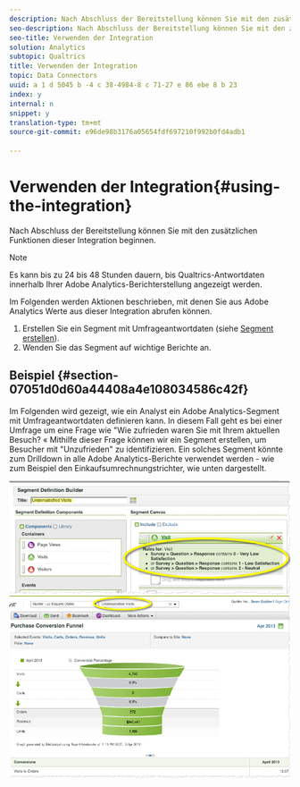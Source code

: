 ```yaml
---
description: Nach Abschluss der Bereitstellung können Sie mit den zusätzlichen Funktionen dieser Integration beginnen.
seo-description: Nach Abschluss der Bereitstellung können Sie mit den zusätzlichen Funktionen dieser Integration beginnen.
seo-title: Verwenden der Integration
solution: Analytics
subtopic: Qualtrics
title: Verwenden der Integration
topic: Data Connectors
uuid: a 1 d 5045 b -4 c 38-4984-8 c 71-27 e 86 ebe 8 b 23
index: y
internal: n
snippet: y
translation-type: tm+mt
source-git-commit: e96de98b3176a05654fdf697210f992b0fd4adb1

---
```



# Verwenden der Integration{#using-the-integration}

Nach Abschluss der Bereitstellung können Sie mit den zusätzlichen Funktionen dieser Integration beginnen.

>[!NOTE]
>
>Es kann bis zu 24 bis 48 Stunden dauern, bis Qualtrics-Antwortdaten innerhalb Ihrer Adobe Analytics-Berichterstellung angezeigt werden.

Im Folgenden werden Aktionen beschrieben, mit denen Sie aus Adobe Analytics Werte aus dieser Integration abrufen können.

1. Erstellen Sie ein Segment mit Umfrageantwortdaten (siehe [Segment erstellen](http://microsite.omniture.com/t2/help/en_US/sc/user/index.html?f=t_segment.html)).
1. Wenden Sie das Segment auf wichtige Berichte an.

## Beispiel {#section-07051d0d60a44408a4e108034586c42f}

Im Folgenden wird gezeigt, wie ein Analyst ein Adobe Analytics-Segment mit Umfrageantwortdaten definieren kann. In diesem Fall geht es bei einer Umfrage um eine Frage wie "Wie zufrieden waren Sie mit Ihrem aktuellen Besuch? « Mithilfe dieser Frage können wir ein Segment erstellen, um Besucher mit "Unzufrieden" zu identifizieren. Ein solches Segment könnte zum Drilldown in alle Adobe Analytics-Berichte verwendet werden - wie zum Beispiel den Einkaufsumrechnungstrichter, wie unten dargestellt.

![](assets/using-1.png) ![](assets/using-2.png)


